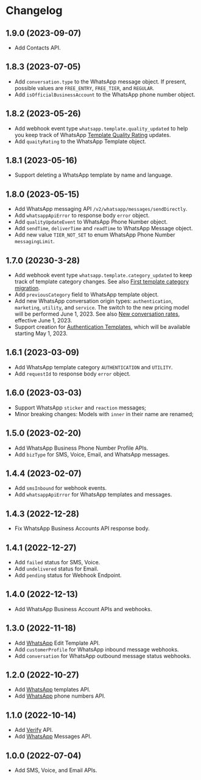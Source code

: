 # Changelog

## 1.9.0 (2023-09-07)

- Add Contacts API.

## 1.8.3 (2023-07-05)

- Add `conversation.type` to the WhatsApp message object. If present, possible values are `FREE_ENTRY`, `FREE_TIER`, and `REGULAR`.
- Add `isOfficialBusinessAccount` to the WhatsApp phone number object.

## 1.8.2 (2023-05-26)

- Add webhook event type `whatsapp.template.quality_updated` to help you keep track of WhatsApp [Template Quality Rating](https://developers.facebook.com/docs/whatsapp/message-templates/guidelines/#quality-rating) updates.
- Add `quaityRating` to the WhatsApp Template object.

## 1.8.1 (2023-05-16)

- Support deleting a WhatsApp template by name and language.

## 1.8.0 (2023-05-15)

- Add WhatsApp messaging API `/v2/whatsapp/messages/sendDirectly`.
- Add `whatsappApiError` to response body `error` object.
- Add `qualityUpdateEvent` to WhatsApp Phone Number object.
- Add `sendTime`, `deliverTime` and `readTime` to WhatsApp Message object.
- Add new value `TIER_NOT_SET` to enum WhatsApp Phone Number `messagingLimit`.

## 1.7.0 (20230-3-28)

- Add webhook event type `whatsapp.template.category_updated` to keep track of template category changes. See also [First template category migration](https://developers.facebook.com/docs/whatsapp/updates-to-pricing/launch-timeline#first-template-category-migration).
- Add `previousCategory` field to WhatsApp template object.
- Add new WhatsApp conversation origin types: `authentication`, `marketing`, `utility`, and `service`. The switch to the new pricing model will be performed June 1, 2023. See also [New conversation rates](https://developers.facebook.com/docs/whatsapp/updates-to-pricing/launch-timeline#new-conversation-rates), effective June 1, 2023.
- Support creation for [Authentication Templates](https://developers.facebook.com/docs/whatsapp/business-management-api/authentication-templates), which will be available starting May 1, 2023.

## 1.6.1 (2023-03-09)

- Add WhatsApp template category `AUTHENTICATION` and `UTILITY`.
- Add `requestId` to response body `error` object.

## 1.6.0 (2023-03-03)

- Support WhatsApp `sticker` and `reaction` messages;
- Minor breaking changes: Models with `inner` in their name are renamed;

## 1.5.0 (2023-02-20)

- Add WhatsApp Business Phone Number Profile APIs.
- Add `bizType` for SMS, Voice, Email, and WhatsApp messages.

## 1.4.4 (2023-02-07)

- Add `smsInbound` for webhook events.
- Add `whatsappApiError` for WhatsApp templates and messages.

## 1.4.3 (2022-12-28)

- Fix WhatsApp Business Accounts API response body.

## 1.4.1 (2022-12-27)

- Add `failed` status for SMS, Voice.
- Add `undelivered` status for Email.
- Add `pending` status for Webhook Endpoint.

## 1.4.0 (2022-12-13)

- Add WhatsApp Business Account APIs and webhooks.

## 1.3.0 (2022-11-18)

- Add [WhatsApp](https://www.ycloud.com/whatsapp) Edit Template API.
- Add `customerProfile` for WhatsApp inbound message webhooks.
- Add `conversation` for WhatsApp outbound message status webhooks.

## 1.2.0 (2022-10-27)

- Add [WhatsApp](https://www.ycloud.com/whatsapp) templates API.
- Add [WhatsApp](https://www.ycloud.com/whatsapp) phone numbers API.

## 1.1.0 (2022-10-14)

- Add [Verify](https://www.ycloud.com/verify) API.
- Add [WhatsApp](https://www.ycloud.com/whatsapp) Messages API.

## 1.0.0 (2022-07-04)

- Add SMS, Voice, and Email APIs.
